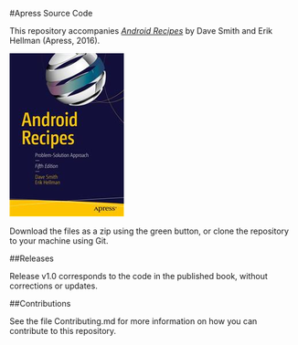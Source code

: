 #Apress Source Code

This repository accompanies [*Android Recipes*](http://www.apress.com/9781484222584) by Dave Smith and Erik Hellman (Apress, 2016).

![Cover image](9781484222584.jpg)

Download the files as a zip using the green button, or clone the repository to your machine using Git.

##Releases

Release v1.0 corresponds to the code in the published book, without corrections or updates.

##Contributions

See the file Contributing.md for more information on how you can contribute to this repository.
